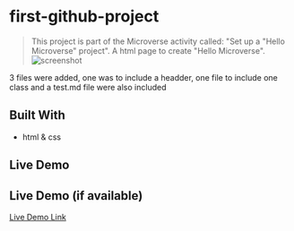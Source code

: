 # first-github-project

> This project is part of the Microverse activity called: "Set up a "Hello Microverse" project".
> A html page to create "Hello Microverse".
![screenshot](./app_screenshot.png)

3 files were added, one was to include a headder, one file to include one class and a test.md file were also included
## Built With

- html & css

## Live Demo
## Live Demo (if available)

[Live Demo Link](https://livedemo.com)
